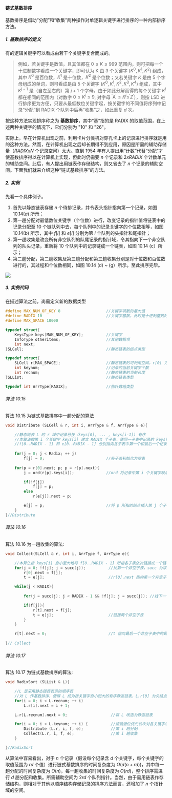 
#### 链式基数排序

基数排序是借助“分配”和“收集”两种操作对单逻辑关键字进行排序的一种内部排序方法。

##### 1. 基数排序的定义

有的逻辑关键字可以看成由若干个关键字复合而成的。

> 例如，若关键字是数值，且其值都在 $0 \leq K \leq 999$ 范围内，则可把每一个十进制数字看成一个关键字，即可认为 K 由 3 个关键字 $(K^0, K^1, K^2)$ 组成，其中 $K^0$ 是百位数，$K^1$ 是十位数，$K^2$ 是个位数；又若关键字 $K$ 是由 5 个字母组成的单词，则可看成是由 5 个关键字 $\left(K^{0}, K^{1}, K^{2}, K^{3}, K^{4}\right)$ 组成，其中 $K^{j-1}$ 是（自左至右的）第 $j + 1$ 个字母。由于如此分解而得的每个关键字 $K^j$ 都在相同的范围内（对数字 $0 \leqslant K^{j} \leqslant 9$, 对字母 ${ }^{\prime} \mathrm{A}^{\prime} \leqslant K^{j} \leqslant^{\prime} Z^{\prime}$），则按 LSD 进行排序更为方便，只要从最低数位关键字起，按关键字的不同值将序列中记录“分配”到 RADIX 个队列中后再“收集”之，如此重复 $d$ 次。

按这种方法实现排序称之为 **基数排序**，其中“基”指的是 RADIX 的取值范围，在上述两种关键字的情况下，它们分别为 "10" 和 "26"。

实际上，早在计算机出现之前，利用卡片分类机对穿孔卡上的记录进行排序就是用的这种方法。然而，在计算机出现之后却长期得不到应用，原因是所需的辅助存储量（$RADIX x N$ 个记录空间）太大。直到 1954 年有人提出用“计数”代替“分配”才使基数排序得以在计算机上实现，但此时仍需要 $n$ 个记录和 $2 x RADIX$ 个计数单元的辅助空间。此后，有人提出用链表作存储结构，则又省去了 $n$ 个记录的辅助空间。下面我们就来介绍这种“链式基数排序”的方法。

##### 2. 实例

先看一个具体例子。

1. 首先以静态链表存储 $n$ 个待排记录，并令表头指针指向第一个记录，如图 $10.14(a)$ 所示；
2. 第一趟分配对最低数位关键字（个位数）进行，改变记录的指针值将链表中的记录分配至 10 个链队列中去，每个队列中的记录关键字的个位数相等，如图 $10.14(b)$ 所示，其中 $f[i]$ 和 $e[i]$ 分别为第 $i$ 个队列的头指针和尾指针；
3. 第一趟收集是改变所有非空队列的队尾记录的指针域，令其指向下一个非空队列的队头记录，重新将 10 个队列中的记录链成一个链表，如图 10.14 (c）所示；
4. 第二趟分配，第二趟收集及第三趟分配和第三趟收集分别是对十位数和百位数进行的，其过程和个位数相同，如图 10.14 (d) ~ (g）所示。至此排序完毕。

![](https://gitee.com/mayundaze/img_bed/raw/master/20200804174039.png)

##### 3. 实例代码

在描述算法之前，尚需定义新的数据类型

```cpp
#define MAX_NUM_OF_KEY 8                    //关键字项数的最大值 
#define RADIX 10                            //关键字基数，此时是十进制整数的基数 
#define MAX_SPACE 10000 

typedef struct{
    KeysType keys[MAK_NUM_OF_KEY];          //关键字
    InfoType otheritems;                    //其他数据项 
    int next; 
}SLCell;                                    //静态链表的结点类型 

typedef struct{
    SLCell r[MAX_SPACE];                    //静态链表的可利用空间，r[0] 为头结点
    int keynum;                             //记录的当前关键字个数
    int recnum;                             //静态链表的当前长度
}SLList;                                    //静态链表类型 

typedef int ArrType[RADIX];                 //指针数组类型
```

###### 算法 10.15

算法 10.15 为链式基数排序中一趟分配的算法

```cpp
void Distribute (SLCell & r, int i, ArrType & f, ArrType & e){

    //静态链表 L 的 r 域中记录已按（keys[0], ... , keys[i-1]) 有序
    //本算法按第 i 个关键字 keys[i] 建立 RADIX 个子表，使同一子表中记录的 keys[i] 相同
    //f[0..RADIX - 1] 和 e[0..RADIX - 1] 分别指向各子表中第一个和最后一个记录。 
    
    for(j = 0; j < Radix; ++ j)
        f[j] = 0;                           //各子表初始化为空表 
        
    for(p = r[0].next; p; p = r[p].next){
        j = ord(r[p].keys[i]);              //ord 将记录中第 i 个关键字映射到 [0..RADIX - 1],

        if(!f[j])
            f[j] = p;
        else 
            r[e[j]].next = p;

        e[j] = p;                           //将 p 所指的结点插入第 j 个子表中
    }
}//Distribute
```

###### 算法 10.16

算法 10.16 为一趟收集的算法:

```cpp
void Collect(SLCell & r, int i, ArrType f, ArrType e){

    //本算法按 keys[i] 自小至大地将 f[0..RADIX - 1] 所指各子表依次链接成一个链表, e[0..RADIX - 1] 为各子表的尾指针。
    for(j = 0; !f[j]; j = succ(j));          //找第一个非空子表，succ 为求后继函数
        r[0].next = f[j];
        t = e[j];                            //r[0].next 指向第一个非空子表中第一个结点

    while(j < RADIX){
        
        for(j = succ(j); j < RADIX - 1 && !f[j]; j = succ(j)); //找下一个非空子表

        if(f[j]){
            r[t].next = f[j];         
            t = e[j];                        //链接两个非空子表
        }
    }

    r[t].next = 0;                           //t 指向最后一个非空子表中的最后一个结点 
    
}// Collect
```

###### 算法 10.17

算法 10.17 为链式基数排序的算法:

```cpp
void RadixSort (SLList & L){

    //L 是采用静态链表表示的顺序表
    //对 L 作基数排序，使得 L 成为按关键字自小到大的有序静态链表，L.r[0] 为头结点。
    for(i = 0; i < L.recnum; ++ i) 
        L.r[i].next = i + 1; 

    L.r[L.recnum].next = 0;                   //将 L 改造为静态链表

    for(i = 0; i < L.keynum; ++ i) {          //按最低位优先依次对各关键字进行分配和收集
        Distribute (L.r, i, f, e);            //第 i 趟分配
        Collect(L.r, i, f, e);                //第 i 趟收集
    }

}//RadixSort
```

从算法中容易看出，对于 $n$ 个记录（假设每个记录含 $d$ 个关键字，每个关键字的取值范围为 $rd$ 个值）进行链式基数排序的时间复杂度为 $O(d(n + rd))$，其中每一趟分配的时间复杂度为 $O(n)$，每一趟收集的时间复杂度为 $O(rd)$，整个排序需进行 $d$ 趟分配和收集。所需辅助空间为 $2rd$ 个队列指针。当然，由于需用链表作存储结构，则相对于其他以顺序结构存储记录的排序方法而言，还增加了 $n$ 个指针域的空间。
